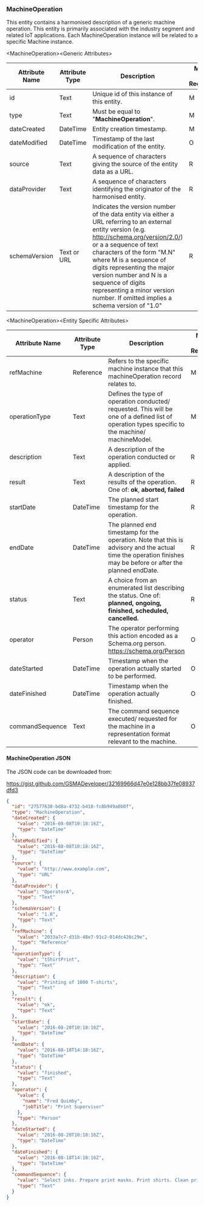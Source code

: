 ### MachineOperation

This entity contains a harmonised description of a generic machine operation.
This entity is primarily associated with the industry segment and related IoT
applications. Each MachineOperation instance will be related to a specific
Machine instance.

&lt;MachineOperation&gt;&lt;Generic Attributes&gt;

| Attribute Name | Attribute Type | Description                                                                                                                                                                                                                                                                                                                                                                               | Mandatory/ Optional/ Recommended | May be Null |
|----------------|----------------|-------------------------------------------------------------------------------------------------------------------------------------------------------------------------------------------------------------------------------------------------------------------------------------------------------------------------------------------------------------------------------------------|----------------------------------|-------------|
| id             | Text           | Unique id of this instance of this entity.                                                                                                                                                                                                                                                                                                                                                | M                                | N           |
| type           | Text           | Must be equal to "**MachineOperation**".                                                                                                                                                                                                                                                                                                                                                  | M                                | N           |
| dateCreated    | DateTime       | Entity creation timestamp.                                                                                                                                                                                                                                                                                                                                                                | M                                | N           |
| dateModified   | DateTime       | Timestamp of the last modification of the entity.                                                                                                                                                                                                                                                                                                                                         | O                                | Y           |
| source         | Text           | A sequence of characters giving the source of the entity data as a URL.                                                                                                                                                                                                                                                                                                                   | R                                | Y           |
| dataProvider   | Text           | A sequence of characters identifying the originator of the harmonised entity.                                                                                                                                                                                                                                                                                                             | R                                | Y           |
| schemaVersion  | Text or URL    | Indicates the version number of the data entity via either a URL referring to an external entity version (e.g. http://schema.org/version/2.0/) or a a sequence of text characters of the form "M.N" where M is a sequence of digits representing the major version number and N is a sequence of digits representing a minor version number. If omitted implies a schema version of "1.0" | R                                | Y           |

&lt;MachineOperation&gt;&lt;Entity Specific Attributes&gt;

| Attribute Name  | Attribute Type | Description                                                                                                                                                    | Mandatory/ Optional/ Recommended | May be Null |
|-----------------|----------------|----------------------------------------------------------------------------------------------------------------------------------------------------------------|----------------------------------|-------------|
| refMachine      | Reference      | Refers to the specific machine instance that this machineOperation record relates to.                                                                          | M                                | N           |
| operationType   | Text           | Defines the type of operation conducted/ requested. This will be one of a defined list of operation types specific to the machine/ machineModel.               | M                                | N           |
| description     | Text           | A description of the operation conducted or applied.                                                                                                           | R                                | Y           |
| result          | Text           | A description of the results of the operation. One of: **ok**, **aborted, failed**                                                                             | R                                | Y           |
| startDate       | DateTime       | The planned start timestamp for the operation.                                                                                                                 | R                                | Y           |
| endDate         | DateTime       | The planned end timestamp for the operation. Note that this is advisory and the actual time the operation finishes may be before or after the planned endDate. | R                                | Y           |
| status          | Text           | A choice from an enumerated list describing the status. One of: **planned, ongoing, finished, scheduled, cancelled.**                                          | R                                | Y           |
| operator        | Person         | The operator performing this action encoded as a Schema.org person. <https://schema.org/Person>                                                                | O                                | Y           |
| dateStarted     | DateTime       | Timestamp when the operation actually started to be performed.                                                                                                 | O                                | Y           |
| dateFinished    | DateTime       | Timestamp when the operation actually finished.                                                                                                                | O                                | Y           |
| commandSequence | Text           | The command sequence executed/ requested for the machine in a representation format relevant to the machine.                                                   | O                                | Y           |

#### MachineOperation JSON

The JSON code can be downloaded from:

https://gist.github.com/GSMADeveloper/32169966d47e0e128bb37fe08937dfd3
```json
{
  "id": "27577638-bd8a-4732-b418-fc8b949a0b0f",
  "type": "MachineOperation",
  "dateCreated": {
    "value": "2016-08-08T10:18:16Z",
    "type": "DateTime"
  },
  "dateModified": {
    "value": "2016-08-08T10:18:16Z",
    "type": "DateTime"
  },
  "source": {
    "value": "http://www.example.com",
    "type": "URL"
  },
  "dataProvider": {
    "value": "OperatorA",
    "type": "Text"
  },
  "schemaVersion": {
    "value": "1.0",
    "type": "Text"
  },
  "refMachine": {
    "value": "2033a7c7-d31b-48e7-91c2-014dc426c29e",
    "type": "Reference"
  },
  "operationType": {
    "value": "tShirtPrint",
    "type": "Text"
  },
  "description": {
    "value": "Printing of 1000 T-shirts",
    "type": "Text"
  },
  "result": {
    "value": "ok",
    "type": "Text"
  },
  "startDate": {
    "value": "2016-08-20T10:18:16Z",
    "type": "DateTime"
  },
  "endDate": {
    "value": "2016-08-18T14:18:16Z",
    "type": "DateTime"
  },
  "status": {
    "value": "finished",
    "type": "Text"
  },
  "operator": {
    "value": {
      "name": "Fred Quimby",
      "jobTitle": "Print Supervisor"
    },
    "type": "Person"
  },
  "dateStarted": {
    "value": "2016-08-20T10:18:16Z",
    "type": "DateTime"
  },
  "dateFinished": {
    "value": "2016-08-18T14:18:16Z",
    "type": "DateTime"
  },
  "commandSequence": {
    "value": "Select inks. Prepare print masks. Print shirts. Clean print heads and rollers ",
    "type": "Text"
  }
}
```
